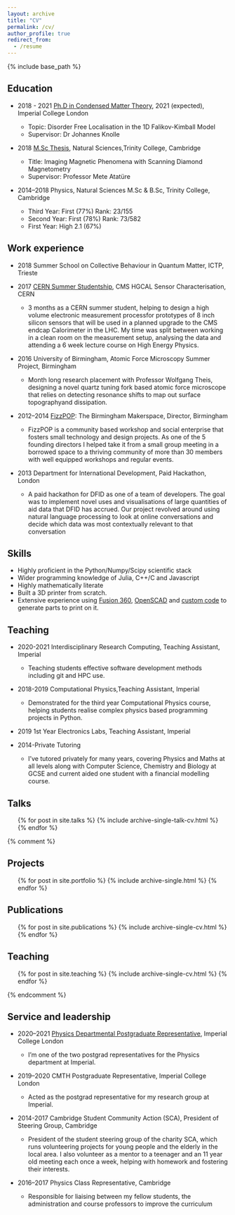 ```yaml
---
layout: archive
title: "CV"
permalink: /cv/
author_profile: true
redirect_from:
  - /resume
---
```


{% include base_path %}

Education
---------
* 2018 - 2021 [Ph.D in Condensed Matter Theory][phd], 2021 (expected), Imperial College London
  * Topic: Disorder Free Localisation in the 1D Falikov-Kimball Model
  * Supervisor: Dr Johannes Knolle

* 2018 [M.Sc Thesis][msc], Natural Sciences,Trinity College, Cambridge
  * Title: Imaging Magnetic Phenomena with Scanning Diamond Magnetometry
  * Supervisor: Professor Mete Atatüre

* 2014–2018 Physics, Natural Sciences M.Sc & B.Sc, Trinity College, Cambridge
  * Third Year: First (77%) Rank: 23/155
  * Second Year: First (78%) Rank: 73/582
  * First Year: High 2.1 (67%)

[phd]: /portfolio/1_phd/
[msc]: /portfolio/2_msc/


Work experience
-------------------
* 2018 Summer School on Collective Behaviour in Quantum Matter, ICTP, Trieste

* 2017 [CERN Summer Studentship][cern], CMS HGCAL Sensor Characterisation, CERN
  * 3 months as a CERN summer student, helping to design a high volume electronic measurement processfor prototypes of 8 inch silicon sensors that will be used in a planned upgrade to the CMS endcap Calorimeter in the LHC. My time was split between working in a clean room on the measurement setup, analysing the data and attending a 6 week lecture course on High Energy Physics.

* 2016 University of Birmingham, Atomic Force Microscopy Summer Project, Birmingham
  * Month long research placement with Professor Wolfgang Theis, designing a novel quartz tuning fork based atomic force microscope that relies on detecting resonance shifts to map out surface topographyand dissipation.

* 2012–2014 [FizzPOP][fizzpop]: The Birmingham Makerspace, Director, Birmingham
  * FizzPOP is a community based workshop and social enterprise that fosters small technology and design projects. As one of the 5 founding directors I helped take it from a small group meeting in a borrowed space to a thriving community of more than 30 members with well equipped workshops and regular events.

* 2013 Department for International Development, Paid Hackathon, London
  * A paid hackathon for DFID as one of a team of developers. The goal was to implement novel uses and visualisations of large quantities of aid data that DFID has accrued. Our project revolved around using natural language processing to look at online conversations and decide which data was most contextually relevant to that conversation

[cern]: /portfolio/3_cern/
[fizzpop]: https://fizzpop.org.uk/

Skills
------
* Highly proficient in the Python/Numpy/Scipy scientific stack
* Wider programming knowledge of Julia, C++/C and Javascript
* Highly mathematically literate
* Built a 3D printer from scratch.
* Extensive experience using [Fusion 360][fusion], [OpenSCAD][openscad] and [custom code](vasegen) to generate parts to print on it.

[fusion]: http://a360.co/2BjJ0z3
[openscad]: https://github.com/TomHodson/Raspberry-Pi-OpenSCAD-Model
[vasegen]: https://github.com/TomHodson/VaseExtruder

Teaching
----------
* 2020-2021 Interdisciplinary Research Computing, Teaching Assistant, Imperial
  * Teaching students effective software development methods including git and HPC use.

* 2018-2019 Computational Physics,Teaching Assistant, Imperial
  * Demonstrated for the third year Computational Physics course, helping students realise complex physics based programming projects in Python.

* 2019 1st Year Electronics Labs, Teaching Assistant, Imperial

* 2014-Private Tutoring
  * I’ve tutored privately for many years, covering Physics and Maths at all levels along with Computer Science, Chemistry and Biology at GCSE and current aided one student with a financial modelling course.

Talks
------
  <ul>{% for post in site.talks %}
    {% include archive-single-talk-cv.html %}
  {% endfor %}</ul>

{% comment %}

Projects
------
  <ul>{% for post in site.portfolio %}
    {% include archive-single.html %}
  {% endfor %}</ul>

Publications
-------------
  <ul>{% for post in site.publications %}
    {% include archive-single-cv.html %}
  {% endfor %}</ul>


Teaching
---------
  <ul>{% for post in site.teaching %}
    {% include archive-single-cv.html %}
  {% endfor %}</ul>


{% endcomment %}

Service and leadership
-----------------------
* 2020–2021 [Physics Departmental Postgraduate Representative][pgrep], Imperial College London
  * I’m one of the two postgrad representatives for the Physics department at Imperial.

* 2019–2020 CMTH Postgraduate Representative, Imperial College London
  * Acted as the postgrad representative for my research group at Imperial.

* 2014-2017 Cambridge Student Community Action (SCA), President of Steering Group, Cambridge
  * President of the student steering group of the charity SCA, which runs volunteering projects for young people and the elderly in the local area. I also volunteer as a mentor to a teenager and an 11 year old meeting each once a week, helping with homework and fostering their interests.

* 2016–2017 Physics Class Representative, Cambridge
  * Responsible for liaising between my fellow students, the administration and course professors to improve the curriculum

[pgrep]: https://web.archive.org/web/20201126073809/https://www.imperialcollegeunion.org/your-union/your-representatives/a-to-z/physics-pg
